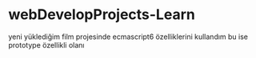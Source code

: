 # webDevelopProjects-Learn

yeni yüklediğim film projesinde ecmascript6 özelliklerini kullandım bu ise prototype özellikli olanı
